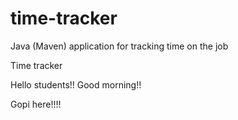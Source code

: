 # time-tracker
Java (Maven) application for tracking time on the job

Time tracker

Hello students!! Good morning!!

Gopi here!!!!
